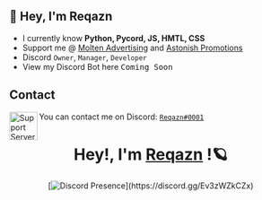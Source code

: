 ## 👋 Hey, I'm Reqazn
- I currently know **Python, Pycord, JS, HMTL, CSS**
- Support me @ [Molten Advertising](https://discord.gg/24yn74t9Yg) and [Astonish Promotions](https://discord.gg/Ev3zWZkCZx)
- Discord `Owner`, `Manager`, `Developer`
- View my Discord Bot here <kbd>Coming Soon</kbd>

## Contact

<img align="left" alt="Support Server" width="50px" src="https://user-images.githubusercontent.com/80853540/152623209-90c948e9-6ddb-47c9-ae6f-29df883272b0.png"/> You can contact me on Discord: [`Reqazn#0001`](https://discord.com/users/935640234698346586)


<div align="center" dir="auto">
  <h1 dir="auto">
  <a id="" class="anchor" aria-hidden="true" href="#">
    </a>
		 Hey!, I'm 
    <a href="https://discord.com/users/935640234698346586">Reqazn</a>
  !🪐
  </h1>
  
[![Discord Presence](https://lanyard.cnrad.dev/api/935640234698346586?idleMessage=room+is+on+fire!)](https://discord.gg/Ev3zWZkCZx)
</div>
